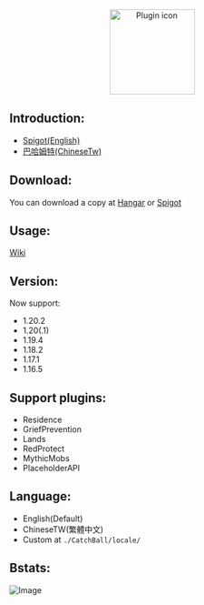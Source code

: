 <body>
  <center>
    <img src="https://github.com/NUTT1101/CatchBall/assets/95519633/320e05cc-55cf-4623-93e7-498578462ec9" alt="Plugin icon"width="150" height="150">
  </center>
</body>

## Introduction:
- [Spigot(English)](https://www.spigotmc.org/resources/catchball.94867/)
- [巴哈姆特(ChineseTw)](https://forum.gamer.com.tw/C.php?bsn=18673&snA=192726&tnum=2&subbsn=14)

## Download:
You can download a copy at [Hangar](https://hangar.papermc.io/Maoyue_OUO/CatchBall) or [Spigot](https://www.spigotmc.org/resources/catchball.94867/)

## Usage:
[Wiki](https://github.com/NUTT1101/CatchBall/wiki)

## Version:
Now support:
- 1.20.2
- 1.20(.1)
- 1.19.4
- 1.18.2
- 1.17.1
- 1.16.5

## Support plugins:
- Residence
- GriefPrevention
- Lands
- RedProtect
- MythicMobs
- PlaceholderAPI

## Language:
- English(Default)
- ChineseTW(繁體中文)
- Custom at `./CatchBall/locale/`

## Bstats:
![Image](https://bstats.org/signatures/bukkit/CatchBall.svg)
